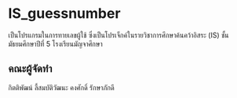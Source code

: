 # IS_guessnumber
เป็นโปรแกรมในการทายเลขผู้ใช้ ซึ่งเป็นโปรเจ็กค์ในรายวิชาการศึกษาค้นคว้าอิสระ (IS) ชั้นมัธยมศึกษาปีที่ 5 โรงเรียนมัญจาศึกษา

## คณะผู้จัดทำ 
กิตติพัฒน์ ลี้สมบัติวัฒนะ </n>
คงศักดิ์ รักษาภักดี
